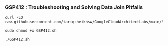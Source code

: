### GSP412 :  Troubleshooting and Solving Data Join Pitfalls 

```
curl -LO raw.githubusercontent.com/tariqsheikhsw/GoogleCloudArchitectLabs/main/Solutions/GSP412.sh

sudo chmod +x GSP412.sh

./GSP412.sh
```

